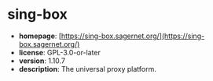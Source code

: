 # sing-box

- **homepage**: [https://sing-box.sagernet.org/](https://sing-box.sagernet.org/)
- **license**: GPL-3.0-or-later
- **version**: 1.10.7
- **description**: The universal proxy platform.

